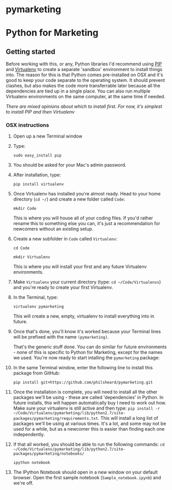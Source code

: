 pymarketing
===========

# Python for Marketing

## Getting started

Before working with this, or any, Python libraries I'd recommend using [PIP]() and [Virtualenv]() to create a separate 'sandbox' environment to install things into. The reason for this is that Python comes pre-installed on OSX and it's good to keep your code separate to the operating system. It should prevent clashes, but also makes the code more transferrable later because all the dependencies are tied up in a single place. You can also run multiple Virtualenv environments on the same computer, at the same time if needed.

*There are mixed opinions about which to install first. For now, it's simplest to install PIP and then Virtualenv*

### OSX instructions

1. Open up a new Terminal window
2. Type:

    `sudo easy_install pip`

3. You should be asked for your Mac's admin password.
4. After installation, type:

    `pip install virtualenv`

5. Once Virtualenv has installed you're almost ready. Head to your home directory (`cd ~/`) and create a new folder called `Code`:

    `mkdir Code`
    
    This is where you will house all of your coding files. If you'd rather rename this to something else you can, it's just a recommendation for newcomers without an existing setup.
6. Create a new subfolder in `Code` called `Virtualenv`:
    
    `cd Code`

    `mkdir Virtualenv`

    This is where you will install your first and any future Virtualenv environments.
7. Make `Virtualenv` your current directory (type: `cd ~/Code/Virtualenvs`) and you're ready to create your first Virtualenv.
8. In the Terminal, type:
	
	`virtualenv pymarketing`

	This will create a new, empty, virtualenv to install everything into in future.
9. Once that's done, you'll know it's worked because your Terminal lines will be prefixed with the name `(pymarketing)`.

    That's the generic stuff done. You can do similar for future environments - none of this is specific to Python for Marketing, except for the names we used. You're now ready to start intalling the `pymarketing` package:

10. In the same Terminal window, enter the following line to install this package from GitHub:
	
	`pip install git+https://github.com/philsheard/pymarketing.git`
11. Once the installation is complete, you will need to install all the other packages we'll be using - these are called 'dependencies' in Python. In future installs, this will happen automatically buy I need to work out how. Make sure your virtualenv is still active and then type: `pip install -r ~/Code/Virtualenv/pymarketing/lib/python2.7/site-packages/pymarketing/requirements.txt`. This will install a long list of packages we'll be using at various times. It's a lot, and some may not be used for a while, but as a newcomer this is easier than finding each one independently.
12. If that all worked, you should be able to run the following commands:
	`cd ~/Code/Virtualenv/pymarketing/lib/python2.7/site-packages/pymarketing/notebooks/`

	`ipython notebook`
13. The IPython Notebook should open in a new window on your default browser. Open the first sample notebook (`Sample_notebook.ipynb`) and we're off.